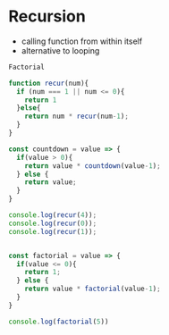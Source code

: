 # Recursion
* calling function from within itself
* alternative to looping

```javascript
Factorial

function recur(num){
  if (num === 1 || num <= 0){
    return 1
  }else{
    return num * recur(num-1);
  }
}

const countdown = value => {
  if(value > 0){
    return value * countdown(value-1);
  } else {
    return value;
  }
}

console.log(recur(4));
console.log(recur(0));
console.log(recur(1));


const factorial = value => {
  if(value <= 0){
    return 1;
  } else {
    return value * factorial(value-1);
  }
}

console.log(factorial(5))

```